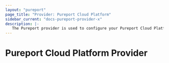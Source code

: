 ```yaml
---
layout: "pureport"
page_title: "Provider: Pureport Cloud Platform"
sidebar_current: "docs-pureport-provider-x"
description: |-
   The Pureport provider is used to configure your Pureport Cloud Platform infrastructure
---
```


# Pureport Cloud Platform Provider
